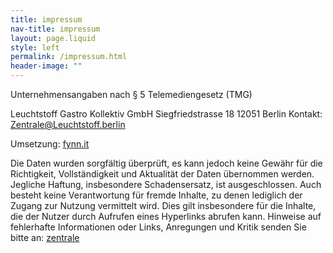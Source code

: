```yaml
---
title: impressum
nav-title: impressum
layout: page.liquid
style: left
permalink: /impressum.html
header-image: ""
---
```


Unternehmensangaben nach § 5 Telemediengesetz (TMG)

Leuchtstoff Gastro Kollektiv GmbH 
Siegfriedstrasse 18 
12051 Berlin 
Kontakt: Zentrale@Leuchtstoff.berlin 

Umsetzung: [fynn.it](http://fynn.it)

Die Daten wurden sorgfältig überprüft, es kann jedoch keine Gewähr für die Richtigkeit, Vollständigkeit und Aktualität der Daten übernommen werden. Jegliche Haftung, insbesondere Schadensersatz, ist ausgeschlossen. Auch besteht keine Verantwortung für fremde Inhalte, zu denen lediglich der Zugang zur Nutzung vermittelt wird. Dies gilt insbesondere für die Inhalte, die der Nutzer durch Aufrufen eines Hyperlinks abrufen kann. Hinweise auf fehlerhafte Informationen oder Links, Anregungen und Kritik senden Sie bitte an: [zentrale](mailto:zentrale@leuchtstoff.berlin)
